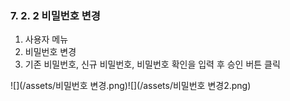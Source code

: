 ### 7. 2. 2 비밀번호 변경

1. 사용자 메뉴
2. 비밀번호 변경
3. 기존 비밀번호, 신규 비밀번호, 비밀번호 확인을 입력 후 승인 버튼 클릭

![](/assets/비밀번호 변경.png)![](/assets/비밀번호 변경2.png)

